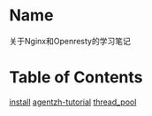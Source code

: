 Name
====

关于Nginx和Openresty的学习笔记

Table of Contents
=================

[install](./doc/install.md)
[agentzh-tutorial](./conf/agentzh-tutorial)
[thread_pool](./doc/thread_pool.md)
